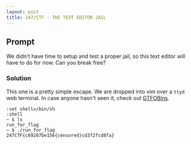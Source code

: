 ```yaml
---
layout: post
title: 247/CTF - THE TEXT EDITOR JAIL
---
```


## Prompt
We didn't have time to setup and test a proper jail, so this text editor will have to do for now. Can you break free?

### Solution
This one is a pretty simple escape. We are dropped into vim over a `ttyd` web terminal. In case anyone hasn't seen it, check out [GTFOBins](https://gtfobins.github.io/gtfobins/vim/).
```
:set shell=/bin/sh
:shell
~ $ ls
run_for_flag
~ $ ./run_for_flag
247CTF{c69287be156{censored}cd3f2fcd8fa}
```

